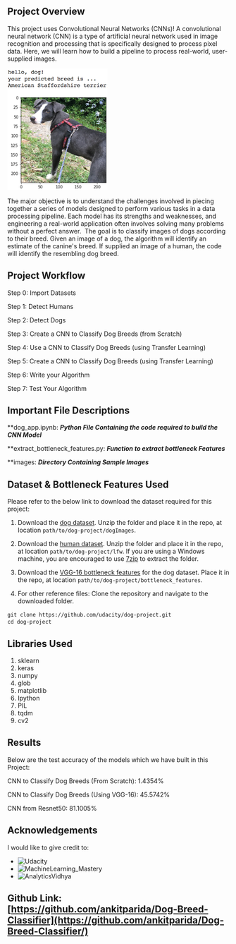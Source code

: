 [//]: # (Image References)

[image1]: ./images/sample_dog_output.png "Sample Output"
[image2]: ./images/vgg16_model.png "VGG-16 Model Keras Layers"
[image3]: ./images/vgg16_model_draw.png "VGG16 Model Figure"


## Project Overview

This project uses Convolutional Neural Networks (CNNs)! A convolutional neural network (CNN) is a type of artificial neural network used in image recognition and processing that is specifically designed to process pixel data. Here, we will learn how to build a pipeline to process real-world, user-supplied images.

![Sample Output][image1]

 The major objective is to understand the challenges involved in piecing together a series of models designed to perform various tasks in a data processing pipeline. Each model has its strengths and weaknesses, and engineering a real-world application often involves solving many problems without a perfect answer. 
The goal is to classify images of dogs according to their breed. Given an image of a dog, the algorithm will identify an estimate of the canine's breed. If supplied an image of a human, the code will identify the resembling dog breed.

## Project Workflow

Step 0: Import Datasets

Step 1: Detect Humans

Step 2: Detect Dogs

Step 3: Create a CNN to Classify Dog Breeds (from Scratch)

Step 4: Use a CNN to Classify Dog Breeds (using Transfer Learning)

Step 5: Create a CNN to Classify Dog Breeds (using Transfer Learning)

Step 6: Write your Algorithm

Step 7: Test Your Algorithm

## Important File Descriptions

**dog_app.ipynb: ***Python File Containing the code required to build the CNN Model***

**extract_bottleneck_features.py: ***Function to extract bottleneck Features***

**images: ***Directory Containing Sample Images***

## Dataset & Bottleneck Features Used

Please refer to the below link to download the dataset required for this project:

1. Download the [dog dataset](https://s3-us-west-1.amazonaws.com/udacity-aind/dog-project/dogImages.zip).  Unzip the folder and place it in the repo, at location `path/to/dog-project/dogImages`.

2. Download the [human dataset](https://s3-us-west-1.amazonaws.com/udacity-aind/dog-project/lfw.zip).  Unzip the folder and place it in the repo, at location `path/to/dog-project/lfw`.  If you are using a Windows machine, you are encouraged to use [7zip](http://www.7-zip.org/) to extract the folder.

3. Download the [VGG-16 bottleneck features](https://s3-us-west-1.amazonaws.com/udacity-aind/dog-project/DogVGG16Data.npz) for the dog dataset.  Place it in the repo, at location `path/to/dog-project/bottleneck_features`.

4. For other reference files:  Clone the repository and navigate to the downloaded folder.
```	
git clone https://github.com/udacity/dog-project.git
cd dog-project
```

## Libraries Used
1. sklearn
2. keras
3. numpy
4. glob
5. matplotlib
6. Ipython
7. PIL
8. tqdm
9. cv2

## Results
Below are the test accuracy of the models which we have built in this Project:

CNN to Classify Dog Breeds (From Scratch): 1.4354%

CNN to Classify Dog Breeds (Using VGG-16): 45.5742%

CNN from Resnet50: 81.1005%

## Acknowledgements
I would like to give credit to:
* ![Udacity](https://classroom.udacity.com/nanodegrees/nd025)
* ![MachineLearning_Mastery](https://machinelearningmastery.com/evaluate-performance-deep-learning-models-keras/)
* ![AnalyticsVidhya](https://www.analyticsvidhya.com/blog/2021/08/developing-an-image-classification-model-using-cnn/)

## Github Link: [https://github.com/ankitparida/Dog-Breed-Classifier](https://github.com/ankitparida/Dog-Breed-Classifier/)
